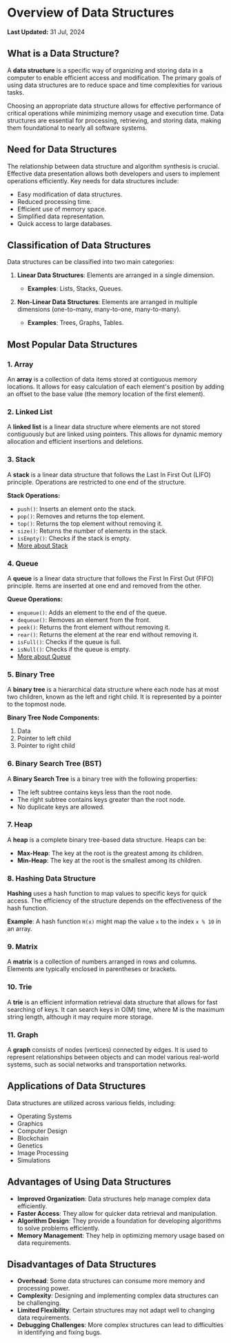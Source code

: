 # Overview of Data Structures

**Last Updated:** 31 Jul, 2024

## What is a Data Structure?
A **data structure** is a specific way of organizing and storing data in a computer to enable efficient access and modification. The primary goals of using data structures are to reduce space and time complexities for various tasks. 

Choosing an appropriate data structure allows for effective performance of critical operations while minimizing memory usage and execution time. Data structures are essential for processing, retrieving, and storing data, making them foundational to nearly all software systems.

## Need for Data Structures
The relationship between data structure and algorithm synthesis is crucial. Effective data presentation allows both developers and users to implement operations efficiently. Key needs for data structures include:
- Easy modification of data structures.
- Reduced processing time.
- Efficient use of memory space.
- Simplified data representation.
- Quick access to large databases.

## Classification of Data Structures
Data structures can be classified into two main categories:

1. **Linear Data Structures**: Elements are arranged in a single dimension.
   - **Examples**: Lists, Stacks, Queues.

2. **Non-Linear Data Structures**: Elements are arranged in multiple dimensions (one-to-many, many-to-one, many-to-many).
   - **Examples**: Trees, Graphs, Tables.

## Most Popular Data Structures

### 1. Array
An **array** is a collection of data items stored at contiguous memory locations. It allows for easy calculation of each element's position by adding an offset to the base value (the memory location of the first element).

### 2. Linked List
A **linked list** is a linear data structure where elements are not stored contiguously but are linked using pointers. This allows for dynamic memory allocation and efficient insertions and deletions.

### 3. Stack
A **stack** is a linear data structure that follows the Last In First Out (LIFO) principle. Operations are restricted to one end of the structure.

**Stack Operations:**
- `push()`: Inserts an element onto the stack.
- `pop()`: Removes and returns the top element.
- `top()`: Returns the top element without removing it.
- `size()`: Returns the number of elements in the stack.
- `isEmpty()`: Checks if the stack is empty.
- [More about Stack](https://github.com/henok-getahun/DataStructureAndAlgorithm-DSA-/blob/main/STACK.md)


### 4. Queue
A **queue** is a linear data structure that follows the First In First Out (FIFO) principle. Items are inserted at one end and removed from the other.

**Queue Operations:**
- `enqueue()`: Adds an element to the end of the queue.
- `dequeue()`: Removes an element from the front.
- `peek()`: Returns the front element without removing it.
- `rear()`: Returns the element at the rear end without removing it.
- `isFull()`: Checks if the queue is full.
- `isNull()`: Checks if the queue is empty.
- [More about Queue](https://github.com/henok-getahun/DataStructureAndAlgorithm-DSA-/blob/main/QUEUE.md)
### 5. Binary Tree
A **binary tree** is a hierarchical data structure where each node has at most two children, known as the left and right child. It is represented by a pointer to the topmost node.

**Binary Tree Node Components:**
1. Data
2. Pointer to left child
3. Pointer to right child

### 6. Binary Search Tree (BST)
A **Binary Search Tree** is a binary tree with the following properties:
- The left subtree contains keys less than the root node.
- The right subtree contains keys greater than the root node.
- No duplicate keys are allowed.

### 7. Heap
A **heap** is a complete binary tree-based data structure. Heaps can be:
- **Max-Heap**: The key at the root is the greatest among its children.
- **Min-Heap**: The key at the root is the smallest among its children.

### 8. Hashing Data Structure
**Hashing** uses a hash function to map values to specific keys for quick access. The efficiency of the structure depends on the effectiveness of the hash function.

**Example**: A hash function `H(x)` might map the value `x` to the index `x % 10` in an array.

### 9. Matrix
A **matrix** is a collection of numbers arranged in rows and columns. Elements are typically enclosed in parentheses or brackets.

### 10. Trie
A **trie** is an efficient information retrieval data structure that allows for fast searching of keys. It can search keys in O(M) time, where M is the maximum string length, although it may require more storage.

### 11. Graph
A **graph** consists of nodes (vertices) connected by edges. It is used to represent relationships between objects and can model various real-world systems, such as social networks and transportation networks.

## Applications of Data Structures
Data structures are utilized across various fields, including:
- Operating Systems
- Graphics
- Computer Design
- Blockchain
- Genetics
- Image Processing
- Simulations

## Advantages of Using Data Structures
- **Improved Organization**: Data structures help manage complex data efficiently.
- **Faster Access**: They allow for quicker data retrieval and manipulation.
- **Algorithm Design**: They provide a foundation for developing algorithms to solve problems efficiently.
- **Memory Management**: They help in optimizing memory usage based on data requirements.

## Disadvantages of Data Structures
- **Overhead**: Some data structures can consume more memory and processing power.
- **Complexity**: Designing and implementing complex data structures can be challenging.
- **Limited Flexibility**: Certain structures may not adapt well to changing data requirements.
- **Debugging Challenges**: More complex structures can lead to difficulties in identifying and fixing bugs.
